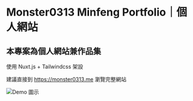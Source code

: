 # Monster0313 Minfeng Portfolio｜個人網站

## 本專案為個人網站兼作品集

使用 Nuxt.js + Tailwindcss 架設

建議直接到 https://monster0313.me 瀏覽完整網站

![Demo 圖示](https://i.imgur.com/fLs2y9Y.png)
